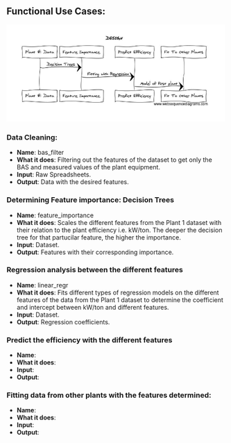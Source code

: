 ## Functional Use Cases: 
![DESIGN](https://github.com/optichill/optichill/blob/master/doc/Design.jpg)
### Data Cleaning:
* **Name**: bas_filter
* **What it does**: Filtering out the features of the dataset to get only the BAS and measured values of the plant equipment. 
* **Input**: Raw Spreadsheets. 
* **Output**: Data with the desired features. 

### Determining Feature importance: Decision Trees
* **Name**: feature_importance
* **What it does**: Scales the different features from the Plant 1 dataset with their relation to the plant efficiency i.e. kW/ton. The deeper the decision tree for that partucilar feature, the higher the importance. 
* **Input**: Dataset.
* **Output**: Features with their corresponding importance. 

### Regression analysis between the different features
* **Name**: linear_regr
* **What it does**: Fits different types of regression models on the different features of the data from the Plant 1 dataset to determine the coefficient and intercept between kW/ton and different features. 
* **Input**: Dataset.
* **Output**: Regression coefficients. 

### Predict the efficiency with the different features 
* **Name**: 
* **What it does**:
* **Input**: 
* **Output**: 

### Fitting data from other plants with the features determined:
* **Name**: 
* **What it does**:
* **Input**: 
* **Output**: 


